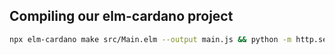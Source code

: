 ## Compiling our elm-cardano project

```sh
npx elm-cardano make src/Main.elm --output main.js && python -m http.server
```
